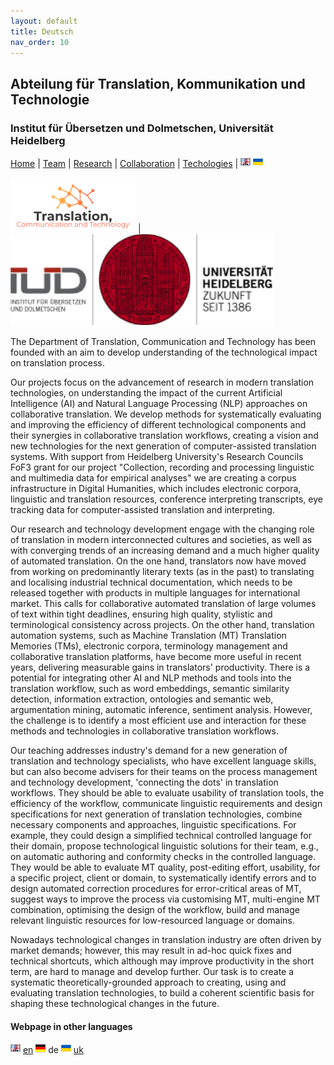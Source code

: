 ```yaml
---
layout: default
title: Deutsch
nav_order: 10
---
```


## Abteilung für Translation, Kommunikation und Technologie
### Institut für Übersetzen und Dolmetschen, Universität Heidelberg

[Home](index.md) | [Team](people.md) | [Research](research.md) | [Collaboration](collaboration.md) | [Techologies](techlabs.md) | [![Image](en_l_flag.png)](index.html) [![Image](uk_l_flag.png)](uk_index.html)

![Image](assets/img/A4TCT_200x90.png) | ![Image](assets/img/logo.png)

The Department of Translation, Communication and Technology has been founded with an aim to develop understanding of the technological impact on translation process.

Our projects focus on the advancement of research in modern translation technologies, on understanding the impact of the current Artificial Intelligence (AI) and Natural Language Processing (NLP) approaches on collaborative translation. We develop methods for systematically evaluating and improving the efficiency of different technological components and their synergies in collaborative translation workflows, creating a vision and new technologies for the next generation of computer-assisted translation systems. With support from Heidelberg University's Research Councils FoF3 grant for our project "Collection, recording and processing linguistic and multimedia data for empirical analyses" we are creating a corpus infrastructure in Digital Humanities, which includes electronic corpora, linguistic and translation resources, conference interpreting transcripts, eye tracking data for computer-assisted translation and interpreting.

Our research and technology development engage with the changing role of translation in modern interconnected cultures and societies, as well as with converging trends of an increasing demand and a much higher quality of automated translation. On the one hand, translators now have moved from working on predominantly literary texts (as in the past) to translating and localising industrial technical documentation, which needs to be released together with products in multiple languages for international market. This calls for collaborative automated translation of large volumes of text within tight deadlines, ensuring high quality, stylistic and terminological consistency across projects. On the other hand, translation automation systems, such as Machine Translation (MT) Translation Memories (TMs), electronic corpora, terminology management and collaborative translation platforms, have become more useful in recent years, delivering measurable gains in translators' productivity. There is a potential for integrating other AI and NLP methods and tools into the translation workflow, such as word embeddings, semantic similarity detection, information extraction, ontologies and semantic web, argumentation mining, automatic inference, sentiment analysis. However, the challenge is to identify a most efficient use and interaction for these methods and technologies in collaborative translation workflows.

Our teaching addresses industry's demand for a new generation of translation and technology specialists, who have excellent language skills, but can also become advisers for their teams on the process management and technology development, 'connecting the dots' in translation workflows. They should be able to evaluate usability of translation tools, the efficiency of the workflow, communicate linguistic requirements and design specifications for next generation of translation technologies, combine necessary components and approaches, linguistic specifications.  For example, they could design a simplified technical controlled language for their domain, propose technological linguistic solutions for their team, e.g., on automatic authoring and conformity checks in the controlled language. They would be able to evaluate MT quality, post-editing effort, usability, for a specific project, client or domain, to systematically identify errors and to design automated correction procedures for error-critical areas of MT, suggest ways to improve the process via customising MT, multi-engine MT combination, optimising the design of the workflow, build and manage relevant linguistic resources for low-resourced language or domains.

Nowadays technological changes in translation industry are often driven by market demands; however, this may result in ad-hoc quick fixes and technical shortcuts, which although may improve productivity in the short term, are hard to manage and develop further. Our task is to create a systematic theoretically-grounded approach to creating, using and evaluating translation technologies, to build a coherent scientific basis for shaping these technological changes in the future.

#### Webpage in other languages

[![Image](en_l_flag.png)](index.html) [en](index.md) ![Image](de_l_flag.png) de [![Image](uk_l_flag.png)](uk_index.html) [uk](uk_index.md)
